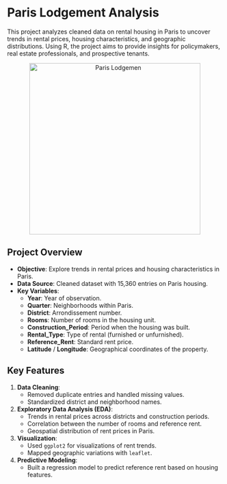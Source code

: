 # Paris Lodgement Analysis
This project analyzes cleaned data on rental housing in Paris to uncover trends in rental prices, housing characteristics, and geographic distributions. Using R, the project aims to provide insights for policymakers, real estate professionals, and prospective tenants.

<p align="center">
  <img src="https://www.pousadasincriveis.com/wp-content/uploads/2023/07/Shangri-La-Paris10.jpg" 
       alt="Paris Lodgemen" 
       width="400"/>
</p>


## Project Overview
- **Objective**: Explore trends in rental prices and housing characteristics in Paris.
- **Data Source**: Cleaned dataset with 15,360 entries on Paris housing.
- **Key Variables**:
  - **Year**: Year of observation.
  - **Quarter**: Neighborhoods within Paris.
  - **District**: Arrondissement number.
  - **Rooms**: Number of rooms in the housing unit.
  - **Construction_Period**: Period when the housing was built.
  - **Rental_Type**: Type of rental (furnished or unfurnished).
  - **Reference_Rent**: Standard rent price.
  - **Latitude** / **Longitude**: Geographical coordinates of the property.


## Key Features
1. **Data Cleaning**:
   - Removed duplicate entries and handled missing values.
   - Standardized district and neighborhood names.
2. **Exploratory Data Analysis (EDA)**:
   - Trends in rental prices across districts and construction periods.
   - Correlation between the number of rooms and reference rent.
   - Geospatial distribution of rent prices in Paris.
3. **Visualization**:
   - Used `ggplot2` for visualizations of rent trends.
   - Mapped geographic variations with `leaflet`.
4. **Predictive Modeling**:
   - Built a regression model to predict reference rent based on housing features.

